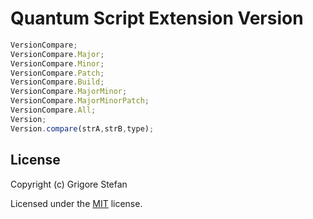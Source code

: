 # Quantum Script Extension Version

```javascript
VersionCompare;
VersionCompare.Major;
VersionCompare.Minor;
VersionCompare.Patch;
VersionCompare.Build;
VersionCompare.MajorMinor;
VersionCompare.MajorMinorPatch;
VersionCompare.All;
Version;
Version.compare(strA,strB,type);
```

## License

Copyright (c) Grigore Stefan

Licensed under the [MIT](LICENSE) license.

